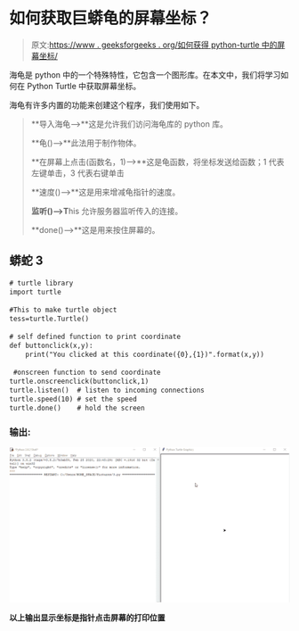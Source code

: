 # 如何获取巨蟒龟的屏幕坐标？

> 原文:[https://www . geeksforgeeks . org/如何获得 python-turtle 中的屏幕坐标/](https://www.geeksforgeeks.org/how-to-get-coordinate-of-screen-in-python-turtle/)

海龟是 python 中的一个特殊特性，它包含一个图形库。在本文中，我们将学习如何在 Python Turtle 中获取屏幕坐标。

海龟有许多内置的功能来创建这个程序，我们使用如下。

> **导入海龟–>**这是允许我们访问海龟库的 python 库。
> 
> **龟()–>**此法用于制作物体。
> 
> **在屏幕上点击(函数名，1)–>**这是龟函数，将坐标发送给函数；1 代表左键单击，3 代表右键单击
> 
> **速度()–>**这是用来增减龟指针的速度。
> 
> **监听()–>T**his 允许服务器监听传入的连接。
> 
> **done()–>**这是用来按住屏幕的。

## 蟒蛇 3

```
# turtle library
import turtle

#This to make turtle object
tess=turtle.Turtle() 

# self defined function to print coordinate
def buttonclick(x,y):
    print("You clicked at this coordinate({0},{1})".format(x,y))

 #onscreen function to send coordinate
turtle.onscreenclick(buttonclick,1)
turtle.listen()  # listen to incoming connections
turtle.speed(10) # set the speed
turtle.done()    # hold the screen
```

### **输出:**

![](img/e2579d16a3112c89ec09ef7519ee5d76.png)

**以上输出显示坐标是指针点击屏幕的打印位置**